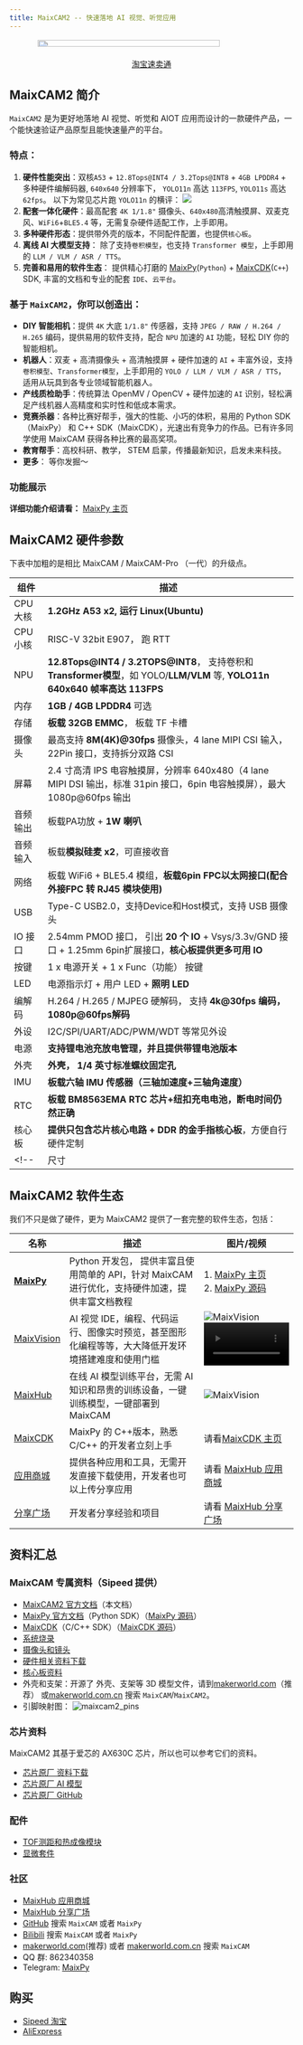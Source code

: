 ```yaml
---
title: MaixCAM2 -- 快速落地 AI 视觉、听觉应用
---
```



<style>
    #content_body .h1 {
        font-size: 2.2em;
        font-weight: 800;
    }
    .flex_center {
        display:flex;
        flex-direction: column;
        justify-content: center;
        align-items: center;
    }
    .flex {
        display: flex;
    }
    .flex-row {
        flex-direction: row;
    }
    .items-center {
        align-items: center;
    }
    .justify-center {
        justify-content: center;
    }
    .justify-around {
        justify-content: space-around;
    }
    .w-full {
        width: 100%;
    }
    #content_body .card_item {
        color: #f0f5f9;
        background: linear-gradient(90deg, #26d0ce, #1a2980);
        border-radius: 1em;
        padding: 1em;
        margin: 1em 0.1em;
    }
    #content_body .card_item img {
        transition: transform 0.4s ease;
    }
    #content_body .card_item:visited {
        color: #f0f5f9;
    }
    #content_body .card_item:hover {
        border-radius: 1em;
        /* background: linear-gradient(70deg, #26d0ce, #1a2980); */
        padding: 1em;
        margin: 1em 0.1em;
    }
    #content_body .card_item:hover > img {
        transform: rotate(1deg) scale(1.05) ;
    }
    .mask_wrapper {
        position: relative;
    }
    .mask {
        position: absolute;
        top: 0;
        left: 0;
        width: 100%;
        height: 100%;
    }
    .item_name {
        font-size: larger;
        font-weight: 800;
    }
    #content_body .btn_blue {
        margin: 1em;
        color: white;
        font-size: 0.9em;
        border-radius: 0.3em;
        padding: 0.5em 2em;
        background-color: #0b4294;
    }
    #content_body .btn_blue:visited {
        color: white;
    }
    #content_body .btn_blue:hover {
        margin: 1em;
        color: white;
        font-size: 0.9em;
        border-radius: 0.3em;
        padding: 0.5em 2em;
        background-color: #082a5e;
    }
    #content_body .btn_red {
        margin: 1em;
        color: white;
        font-size: 0.9em;
        border-radius: 0.3em;
        padding: 0.5em 2em;
        background-color: #ad3838
    }
    #content_body .btn_red:visited {
        color: white;
    }
    #content_body .btn_red:hover {
        margin: 1em;
        color: white;
        font-size: 0.9em;
        border-radius: 0.3em;
        padding: 0.5em 2em;
        background-color: #630606;
    }

    .dark #content_body .card_item {
        color: #f0f5f9;
    }
    .dark #content_body a.card_item:visited {
        color: #f0f5f9;
    }
    .dark .card_item {
        background: #292929;
    }
</style>

<div style="width:100%; display:flex;justify-content: center;">

<!-- ![maixcam2](/static/image/maixcam2_front_back.png) -->

</div>

<div class="flex_center w-full">
    <div class="flex flex-row w-full">
        <div class="flex flex-row items-center justify-around w-full card_item mask_wrapper item1">
            <img src="/static/image/maixcam2_front_back.png" style="width: 80%">
        </div>
    </div>
</div>

<div style="padding: 1em 0 0 0; display: flex; justify-content: center">
    <a target="_blank" class="btn_red" href="https://sipeed.taobao.com">淘宝</a>
    <a target="_blank" class="btn_red" href="https://www.aliexpress.com/store/911876460">速卖通</a>
</div>

<div class="mb-10"></div>


## MaixCAM2 简介

`MaixCAM2` 是为更好地落地 AI 视觉、听觉和 AIOT 应用而设计的一款硬件产品，一个能快速验证产品原型且能快速量产的平台。

### **特点**：

1. **硬件性能突出**：双核`A53` + `12.8Tops@INT4 / 3.2Tops@INT8` + `4GB LPDDR4` + 多种硬件编解码器, `640x640` 分辨率下， `YOLO11n` 高达 `113FPS`, `YOLO11s` 高达 `62fps`。
    以下为常见芯片跑 `YOLO11n` 的横评：
    ![](../../assets/maixcam/maixcam2_benchmark.jpg)
2. **配套一体化硬件**：最高配套 `4K 1/1.8"` 摄像头、`640x480`高清触摸屏、双麦克风、`WiFi6`+`BLE5.4` 等，无需复杂硬件适配工作，上手即用。
3. **多种硬件形态**：提供带外壳的版本，不同配件配置，也提供`核心板`。
4. **离线 AI 大模型支持**： 除了支持`卷积模型`，也支持 `Transformer 模型`，上手即用的 `LLM / VLM / ASR / TTS`。
5. **完善和易用的软件生态**： 提供精心打磨的 [MaixPy](https://wiki.sipeed.com/maixpy)(`Python`) + [MaixCDK](https://wiki.sipeed.com/maixcdk)(`C++`) SDK, 丰富的文档和专业的配套 `IDE`、`云平台`。


### 基于 `MaixCAM2`，你可以创造出：

* **DIY 智能相机**：提供 `4K` 大底 `1/1.8"` 传感器，支持 `JPEG / RAW / H.264 / H.265` 编码，提供易用的软件支持，配合 `NPU` 加速的 `AI` 功能，轻松 DIY 你的智能相机。
* **机器人**：双麦 + 高清摄像头 + 高清触摸屏 + 硬件加速的 `AI` + 丰富外设，支持`卷积模型`、`Transformer模型`，上手即用的 `YOLO / LLM / VLM / ASR / TTS`，适用从玩具到各专业领域智能机器人。
* **产线质检助手**：传统算法 OpenMV / OpenCV + 硬件加速的 `AI` 识别，轻松满足产线机器人高精度和实时性和低成本需求。
* **竞赛杀器**：各种比赛好帮手，强大的性能、小巧的体积，易用的 Python SDK（MaixPy） 和 C++ SDK（MaixCDK），光速出有竞争力的作品。已有许多同学使用 MaixCAM 获得各种比赛的最高奖项。
* **教育帮手**：高校科研、教学， STEM 启蒙，传播最新知识，启发未来科技。
* **更多**： 等你发掘～

### 功能展示

**详细功能介绍请看：** <a target="_blank" class="btn_red" href="https://wiki.sipeed.com/maixpy/">MaixPy 主页</a>

## MaixCAM2 硬件参数

下表中加粗的是相比 MaixCAM / MaixCAM-Pro （一代）的升级点。

| 组件 | 描述 |
| --- | --- |
| CPU 大核 | **1.2GHz A53 x2, 运行 Linux(Ubuntu)** |
| CPU 小核 | RISC-V 32bit E907， 跑 RTT |
| NPU | **12.8Tops@INT4 / 3.2TOPS@INT8**， 支持卷积和**Transformer模型**，如 YOLO/**LLM/VLM** 等,  **YOLO11n 640x640 帧率高达 113FPS** |
| 内存 | **1GB / 4GB LPDDR4** 可选 |
| 存储 | **板载 32GB EMMC**， 板载 TF 卡槽 |
| 摄像头 | 最高支持 **8M(4K)@30fps** 摄像头，4 lane MIPI CSI 输入，22Pin 接口，支持拆分双路 CSI |
| 屏幕 | 2.4 寸高清 IPS 电容触摸屏，分辨率 640x480（4 lane MIPI DSI 输出，标准 31pin 接口，6pin 电容触摸屏），最大 1080p@60fps 输出 |
| 音频输出 | 板载PA功放 + **1W 喇叭** |
| 音频输入 | 板载**模拟硅麦 x2**，可直接收音 |
| 网络 | 板载 WiFi6 + BLE5.4 模组，**板载6pin FPC以太网接口(配合外接FPC 转 RJ45 模块使用)** |
| USB | Type-C USB2.0，支持Device和Host模式，支持 USB 摄像头 |
| IO 接口 | 2.54mm PMOD 接口， 引出 **20 个 IO** + Vsys/3.3v/GND 接口 + 1.25mm 6pin扩展接口，**核心板提供更多可用 IO**|
| 按键 | 1 x 电源开关 + 1 x Func（功能） 按键 |
| LED | 电源指示灯 + 用户 LED + **照明 LED** |
| 编解码 | H.264 / H.265 / MJPEG 硬解码， 支持 **4k@30fps 编码，1080p@60fps解码** |
| 外设 | I2C/SPI/UART/ADC/PWM/WDT 等常见外设 |
| 电源 | **支持锂电池充放电管理，并且提供带锂电池版本** |
| 外壳 | **外壳， 1/4 英寸标准螺纹固定孔** |
| IMU | **板载六轴 IMU 传感器（三轴加速度+三轴角速度）** |
| RTC | **板载 BM8563EMA RTC 芯片+纽扣充电电池，断电时间仍然正确** |
| 核心板 | **提供只包含芯片核心电路 + DDR 的金手指核心板**，方便自行硬件定制 |
<!-- | 尺寸 | **无电池版本外壳 67x51x12mm**  | -->


## MaixCAM2 软件生态

我们不只是做了硬件，更为 MaixCAM2 提供了一套完整的软件生态，包括：

| 名称 | 描述 | 图片/视频 |
| --- | --- | --- |
| **[MaixPy](https://wiki.sipeed.com/maixpy/)** | Python 开发包， 提供丰富且使用简单的 API，针对 MaixCAM 进行优化，支持硬件加速，提供丰富文档教程 | 1. [MaixPy 主页](https://wiki.sipeed.com/maixpy/)<br>2. [MaixPy 源码](https://github.com/sipeed/MaixPy) |
| [MaixVision](https://wiki.sipeed.com/maixvision) | AI 视觉 IDE，编程、代码运行、图像实时预览，甚至图形化编程等等，大大降低开发环境搭建难度和使用门槛 | ![MaixVision](../../assets/maixcam/maixvision.jpg)  <video playsinline controls muted preload style="width:100%" src="https://wiki.sipeed.com/maixpy/static/video/maixvision.mp4"></video> |
| [MaixHub](https://maixhub.com) | 在线 AI 模型训练平台，无需 AI 知识和昂贵的训练设备，一键训练模型，一键部署到 MaixCAM | ![MaixVision](../../assets/maixcam/maixhub.jpg) |
| [MaixCDK](https://github.com/sipeed/MaixCDK) | MaixPy 的 C++版本，熟悉 C/C++ 的开发者立刻上手 | 请看[MaixCDK 主页](https://github.com/sipeed/MaixCDK) |
| [应用商城](https://maixhub.com/app) | 提供各种应用和工具，无需开发直接下载使用，开发者也可以上传分享应用 | 请看 [MaixHub 应用商城](https://maixhub.com/app) |
| [分享广场](https://maixhub.com/share) | 开发者分享经验和项目 | 请看 [MaixHub 分享广场](https://maixhub.com/share) |


## 资料汇总

### MaixCAM 专属资料（Sipeed 提供）

* [MaixCAM2 官方文档](https://wiki.sipeed.com/maixcam2)（本文档）
* [MaixPy 官方文档](https://wiki.sipeed.com/maixpy/)（Python SDK）（[MaixPy 源码](https://github.com/sipeed/MaixPy)）
* [MaixCDK](https://github.com/sipeed/MaixCDK)（C/C++ SDK）（[MaixCDK 源码](https://github.com/sipeed/MaixCDK)）
* [系统烧录](./maixcam2_os.md)
* [摄像头和镜头](./maixcam2_camera_lens.md)
* [硬件相关资料下载](https://dl.sipeed.com/shareURL/MaixCAM/MaixCAM2)
* [核心板资料](https://dl.sipeed.com/shareURL/MaixCAM/MaixCAM2)
* 外壳和支架：开源了 外壳、支架等 3D 模型文件，请到[makerworld.com](https://makerworld.com/)（推荐） 或[makerworld.com.cn](https://makerworld.com.cn) 搜索 `MaixCAM`/`MaixCAM2`。
* 引脚映射图：
![maixcam2_pins](../../assets/maixcam/maixcam2_pins.jpg)


### 芯片资料

MaixCAM2 其基于爱芯的 AX630C 芯片，所以也可以参考它们的资料。

* [芯片原厂 资料下载](https://dl.sipeed.com/shareURL/MaixCAM/MaixCAM2)
* [芯片原厂 AI 模型](https://huggingface.co/AXERA-TECH)
* [芯片原厂 GitHub](https://github.com/AXERA-TECH)

### 配件

* [TOF测距和热成像模块](./tof_thermal.md)
* [显微套件](./microscope.md)


### 社区

* [MaixHub 应用商城](https://maixhub.com/app)
* [MaixHub 分享广场](https://maixhub.com/share)
* [GitHub](https://github.com) 搜索 `MaixCAM` 或者 `MaixPy`
* [Bilibili](https://bilibili.com) 搜索 `MaixCAM` 或者 `MaixPy`
* [makerworld.com](https://makerworld.com/)(推荐) 或者 [makerworld.com.cn](https://makerworld.com.cn) 搜索 `MaixCAM`
* QQ 群: 862340358
* Telegram: [MaixPy](https://t.me/maixpy)

## 购买

* [Sipeed 淘宝](https://sipeed.taobao.com/)
* [AliExpress](https://www.aliexpress.com/store/911876460)



